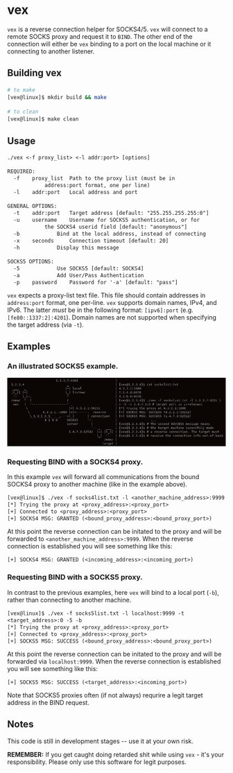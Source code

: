# vex
`vex` is a reverse connection helper for SOCKS4/5. 
`vex` will connect to a remote SOCKS proxy and request it
to `BIND`. The other end of the connection will either be `vex`
binding to a port on the local machine or it connecting to
another listener.


## Building vex
```bash
# to make 
[vex@linux]$ mkdir build && make 

# to clean
[vex@linux]$ make clean
```

## Usage
```
./vex <-f proxy_list> <-l addr:port> [options]

REQUIRED:
  -f	proxy_list	Path to the proxy list (must be in
			address:port format, one per line)
  -l	addr:port	Local address and port

GENERAL OPTIONS:
  -t	addr:port	Target address [default: "255.255.255.255:0"]
  -u	username	Username for SOCKS5 authentication, or for
			the SOCKS4 userid field [default: "anonymous"]
  -b			Bind at the local address, instead of connecting
  -x	seconds		Connection timeout [default: 20]
  -h			Display this message

SOCKS5 OPTIONS:
  -5			Use SOCKS5 [default: SOCKS4]
  -a			Add User/Pass Authentication
  -p	password	Password for '-a' [default: "pass"]
```

`vex` expects a proxy-list text file. This file should contain addresses in
`address:port` format, one per-line.
`vex` supports domain names, IPv4, and IPv6. The latter *must* be in the
following format: `[ipv6]:port` (e.g. `[fe80::1337:2]:4201`). 
Domain names are not supported when specifying the target address (via `-t`).

## Examples

### An illustrated SOCKS5 example.

![illustrated](img/illustrated.jpg)

### Requesting BIND with a SOCKS4 proxy. 
In this example `vex` will forward all communications from the bound SOCKS4
proxy to another machine (like in the example above).
```
[vex@linux]$ ./vex -f socks4list.txt -l <another_machine_address>:9999  
[*] Trying the proxy at <proxy_address>:<proxy_port> 
[+] Connected to <proxy_address>:<proxy_port> 
[+] SOCKS4 MSG: GRANTED (<bound_proxy_address>:<bound_proxy_port>)
```
At this point the reverse connection can be initated to the proxy and will
be forwarded to `<another_machine_address>:9999`. When the reverse connection is
established you will see something like this:
```
[+] SOCKS4 MSG: GRANTED (<incoming_address>:<incoming_port>)
```

### Requesting BIND with a SOCKS5 proxy. 
In contrast to the previous examples, here `vex` will bind to a local port 
(`-b`), rather than connecting to another machine.
```
[vex@linux]$ ./vex -f socks5list.txt -l localhost:9999 -t <target_address>:0 -5 -b
[*] Trying the proxy at <proxy_address>:<proxy_port> 
[+] Connected to <proxy_address>:<proxy_port> 
[+] SOCKS5 MSG: SUCCESS (<bound_proxy_address>:<bound_proxy_port>)
```
At this point the reverse connection can be initated to the proxy and will
be forwarded via `localhost:9999`. When the reverse connection is established 
you will see something like this:
```
[+] SOCKS5 MSG: SUCCESS (<target_address>:<incoming_port>)
```
Note that SOCKS5 proxies often (if not always) requrire a legit target address in the BIND request.
## Notes
This code is still in development stages -- use it at your own risk.

**REMEMBER:** If you get caught doing retarded shit while using `vex` - 
it's your responsibility. Please only use this software for legit purposes.
